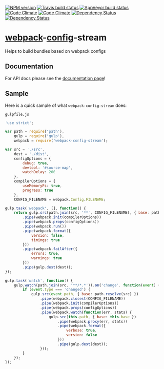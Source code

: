 [![NPM version](http://img.shields.io/npm/v/webpack-config-stream.svg?style=flat)](https://www.npmjs.org/package/webpack-config-stream) [![Travis build status](http://img.shields.io/travis/mdreizin/webpack-config-stream/master.svg?style=flat)](https://travis-ci.org/mdreizin/webpack-config-stream) [![AppVeyor build status](https://ci.appveyor.com/api/projects/status/github/mdreizin/webpack-config-stream?svg=true&branch=master)](https://ci.appveyor.com/project/mdreizin/webpack-config-stream) [![Code Climate](https://codeclimate.com/github/mdreizin/webpack-config-stream/badges/gpa.svg)](https://codeclimate.com/github/mdreizin/webpack-config-stream) [![Code Climate](https://codeclimate.com/github/mdreizin/webpack-config-stream/badges/coverage.svg)](https://codeclimate.com/github/mdreizin/webpack-config-stream) [![Dependency Status](https://david-dm.org/mdreizin/webpack-config-stream.svg?style=flat)](https://david-dm.org/mdreizin/webpack-config-stream) [![Dependency Status](https://david-dm.org/mdreizin/webpack-config-stream/dev-status.svg?style=flat)](https://david-dm.org/mdreizin/webpack-config-stream#info=devDependencies)

[webpack](https://github.com/webpack/webpack)-[config](https://github.com/mdreizin/webpack-config)-stream
=========================================================================================================

Helps to build bundles based on webpack configs

<h2 id="documentation">Documentation</h2>

For API docs please see the [documentation page](https://github.com/mdreizin/webpack-config-stream/blob/master/docs/API.md)!

<h2 id="sample">Sample</h2>

Here is a quick sample of what `webpack-config-stream` does:

`gulpfile.js`

``` javascript
'use strict';

var path = require('path'),
    gulp = require('gulp'),
    webpack = require('webpack-config-stream');

var src = './src',
    dest = './dist',
    configOptions = {
        debug: true,
        devtool: '#source-map',
        watchDelay: 200
    },
    compilerOptions = {
        useMemoryFs: true,
        progress: true
    },
    CONFIG_FILENAME = webpack.Config.FILENAME;

gulp.task('webpack', [], function() {
    return gulp.src(path.join(src, '**', CONFIG_FILENAME), { base: path.resolve(src) })
        .pipe(webpack.init(compilerOptions))
        .pipe(webpack.props(configOptions))
        .pipe(webpack.run())
        .pipe(webpack.format({
            version: false,
            timings: true
        }))
        .pipe(webpack.failAfter({
            errors: true,
            warnings: true
        }))
        .pipe(gulp.dest(dest));
});

gulp.task('watch', function() {
    gulp.watch(path.join(src, '**/*.*')).on('change', function(event) {
        if (event.type === 'changed') {
            gulp.src(event.path, { base: path.resolve(src) })
                .pipe(webpack.closest(CONFIG_FILENAME))
                .pipe(webpack.init(compilerOptions))
                .pipe(webpack.props(configOptions))
                .pipe(webpack.watch(function(err, stats) {
                    gulp.src(this.path, { base: this.base })
                        .pipe(webpack.proxy(err, stats))
                        .pipe(webpack.format({
                            verbose: true,
                            version: false
                        }))
                        .pipe(gulp.dest(dest));
                }));
        }
    });
});

```
